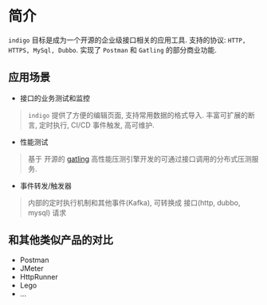 # 简介

`indigo` 目标是成为一个开源的企业级接口相关的应用工具. 支持的协议: `HTTP, HTTPS, MySql, Dubbo`. 实现了 `Postman` 和 `Gatling` 的部分商业功能.

## 应用场景

- 接口的业务测试和监控

> `indigo` 提供了方便的编辑页面, 支持常用数据的格式导入. 丰富可扩展的断言, 定时执行, CI/CD 事件触发, 高可维护.

- 性能测试

> 基于 开源的 [gatling](https://github.com/gatling/gatling) 高性能压测引擎开发的可通过接口调用的分布式压测服务.

- 事件转发/触发器

> 内部的定时执行机制和其他事件(Kafka), 可转换成 接口(http, dubbo, mysql) 请求

## 和其他类似产品的对比

- Postman
- JMeter
- HttpRunner
- Lego
- ...
